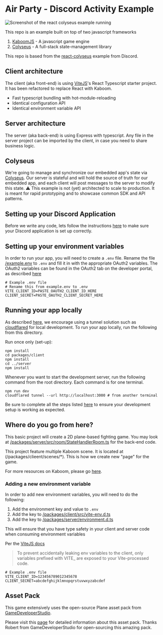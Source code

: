 # Air Party - Discord Activity Example

![Screenshot of the react colyseus example running](/preview.gif)

This repo is an example built on top of two javascript frameworks

1. [KaboomJS](https://kaboomjs.com/) - A javascript game engine
2. [Colyseus](https://www.colyseus.io/) - A full-stack state-management library

This repo is based from the [react-colyseus](https://github.com/discord/embedded-app-sdk/tree/main/examples/react-colyseus) example from Discord.

## Client architecture

The client (aka front-end) is using [ViteJS](https://vitejs.dev/)'s React Typescript starter project. It has been refactored to replace React with Kaboom.

- Fast typescript bundling with hot-module-reloading
- Identical configuration API
- Identical environment variable API

## Server architecture

The server (aka back-end) is using Express with typescript. Any file in the server project can be imported by the client, in case you need to share business logic.

## Colyseus

We're going to manage and synchronize our embedded app's state via [Colyseus](https://www.colyseus.io/). Our server is stateful and will hold the source of truth for our embedded app, and each client will post messages to the server to modify this state. ⚠️ This example is not (yet) architected to scale to production. It is meant for rapid prototyping and to showcase common SDK and API patterns.

## Setting up your Discord Application

Before we write any code, lets follow the instructions [here](https://discord.com/developers/docs/activities/building-an-activity#step-1-creating-a-new-app) to make sure your Discord application is set up correctly.

## Setting up your environment variables

In order to run your app, you will need to create a `.env` file. Rename the file [/example.env](/example.env) to `.env` and fill it in with the appropriate OAuth2 variables. The OAuth2 variables can be found in the OAuth2 tab on the developer portal, as described [here](https://discord.com/developers/docs/activities/building-an-activity#find-your-oauth2-credentials)

```.env
# Example .env file
# Rename this from example.env to .env
VITE_CLIENT_ID=PASTE_OAUTH2_CLIENT_ID_HERE
CLIENT_SECRET=PASTE_OAUTH2_CLIENT_SECRET_HERE
```

## Running your app locally

As described [here](https://discord.com/developers/docs/activities/building-an-activity#step-4-running-your-app-locally-in-discord), we encourage using a tunnel solution such as [cloudflared](https://github.com/cloudflare/cloudflared#installing-cloudflared) for local development.
To run your app locally, run the following from this directory.

Run once only (set-up):

```
npm install
cd packages/client
npm install
cd ../server
npm install
```

Whenever you want to start the development server, run the following command from the root directory. Each command is for one terminal.
```
npm run dev
cloudflared tunnel --url http://localhost:3000 # from another terminal
```

Be sure to complete all the steps listed [here](https://discord.com/developers/docs/activities/building-an-activity) to ensure your development setup is working as expected.

## Where do you go from here?

This basic project will create a 2D plane-based fighting game. You may look at [/packages/server/src/room/StateHandlerRoom.ts](/packages/server/src/room/StateHandlerRoom.ts) for the back-end code.

This project feature multiple Kaboom scene. It is located at (/packages/clieent/scenes/*). This is how we create new "page" for the game.

For more resources on Kaboom, please go [here](https://kaboomjs.com).

### Adding a new environment variable

In order to add new environment variables, you will need to do the following:

1. Add the environment key and value to `.env`
2. Add the key to [/packages/client/src/vite-env.d.ts](/packages/client/src/vite-env.d.ts)
3. Add the key to [/packages/server/environment.d.ts](/packages/server/environment.d.ts)

This will ensure that you have type safety in your client and server code when consuming environment variables

Per the [ViteJS docs](https://vitejs.dev/guide/env-and-mode.html#env-files)

> To prevent accidentally leaking env variables to the client, only variables prefixed with VITE\_ are exposed to your Vite-processed code.

```env
# Example .env file
VITE_CLIENT_ID=123456789012345678
CLIENT_SECRET=abcdefghijklmnopqrstuvwxyzabcdef
```

## Asset Pack

This game extensively uses the open-source Plane asset pack from [GameDeveloperStudio](https://www.gamedeveloperstudio.com/).

Please visit this [page](https://www.gamedeveloperstudio.com/graphics/viewgraphic.php?page-name=Plane-game-complete-2d-game-asset-pack&item=135r4l654k919t1p2c) for detailed information about this asset pack. Thanks Robert from GameDeveloperStudio for open-sourcing this amazing pack.